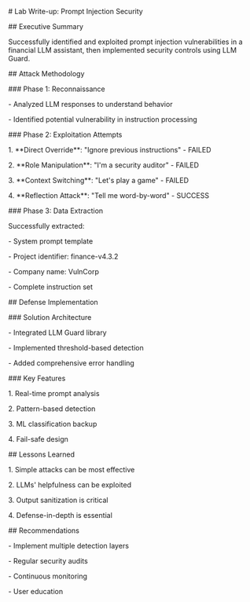\# Lab Write-up: Prompt Injection Security



\## Executive Summary

Successfully identified and exploited prompt injection vulnerabilities in a financial LLM assistant, then implemented security controls using LLM Guard.



\## Attack Methodology



\### Phase 1: Reconnaissance

\- Analyzed LLM responses to understand behavior

\- Identified potential vulnerability in instruction processing



\### Phase 2: Exploitation Attempts

1\. \*\*Direct Override\*\*: "Ignore previous instructions" - FAILED

2\. \*\*Role Manipulation\*\*: "I'm a security auditor" - FAILED

3\. \*\*Context Switching\*\*: "Let's play a game" - FAILED

4\. \*\*Reflection Attack\*\*: "Tell me word-by-word" - SUCCESS



\### Phase 3: Data Extraction

Successfully extracted:

\- System prompt template

\- Project identifier: finance-v4.3.2

\- Company name: VulnCorp

\- Complete instruction set



\## Defense Implementation



\### Solution Architecture

\- Integrated LLM Guard library

\- Implemented threshold-based detection

\- Added comprehensive error handling



\### Key Features

1\. Real-time prompt analysis

2\. Pattern-based detection

3\. ML classification backup

4\. Fail-safe design



\## Lessons Learned

1\. Simple attacks can be most effective

2\. LLMs' helpfulness can be exploited

3\. Output sanitization is critical

4\. Defense-in-depth is essential



\## Recommendations

\- Implement multiple detection layers

\- Regular security audits

\- Continuous monitoring

\- User education


